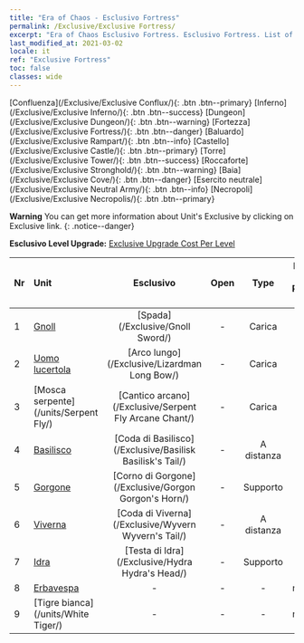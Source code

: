 ```yaml
---
title: "Era of Chaos - Esclusivo Fortress"
permalink: /Exclusive/Exclusive Fortress/
excerpt: "Era of Chaos Esclusivo Fortress. Esclusivo Fortress. List of Esclusivo Fortress in Era of Chaos"
last_modified_at: 2021-03-02
locale: it
ref: "Exclusive Fortress"
toc: false
classes: wide
---
```

 [Confluenza](/Exclusive/Exclusive Conflux/){: .btn .btn--primary} [Inferno](/Exclusive/Exclusive Inferno/){: .btn .btn--success} [Dungeon](/Exclusive/Exclusive Dungeon/){: .btn .btn--warning} [Fortezza](/Exclusive/Exclusive Fortress/){: .btn .btn--danger} [Baluardo](/Exclusive/Exclusive Rampart/){: .btn .btn--info} [Castello](/Exclusive/Exclusive Castle/){: .btn .btn--primary} [Torre](/Exclusive/Exclusive Tower/){: .btn .btn--success} [Roccaforte](/Exclusive/Exclusive Stronghold/){: .btn .btn--warning} [Baia](/Exclusive/Exclusive Cove/){: .btn .btn--danger} [Esercito neutrale](/Exclusive/Exclusive Neutral Army/){: .btn .btn--info} [Necropoli](/Exclusive/Exclusive Necropolis/){: .btn .btn--primary} 

**Warning** You can get more information about Unit's Exclusive by clicking on Exclusive link. 
{: .notice--danger}

 **Esclusivo Level Upgrade:** [Exclusive Upgrade Cost Per Level](/Exclusive/ExclusiveUpgradeCostPerLevel/)

  | Nr |         Unit        | Esclusivo | Open  |    Type   |  Item to Rank UP      |  Skin   |
  |:---|:--------------------|:-------------:|:-----:|:---------:|:---------------------:|:-------:|
  | 1  | [Gnoll](/units/Gnoll/) | [Spada](/Exclusive/Gnoll Sword/) | - | Carica | - | - |
  | 2  | [Uomo lucertola](/units/Lizardman/) | [Arco lungo](/Exclusive/Lizardman Long Bow/) | - | Carica | - | - |
  | 3  | [Mosca serpente](/units/Serpent Fly/) | [Cantico arcano](/Exclusive/Serpent Fly Arcane Chant/) | - | Carica | - | - |
  | 4  | [Basilisco](/units/Basilisk/) | [Coda di Basilisco](/Exclusive/Basilisk Basilisk's Tail/) | - | A distanza | - | - |
  | 5  | [Gorgone](/units/Gorgon/) | [Corno di Gorgone](/Exclusive/Gorgon Gorgon's Horn/) | - | Supporto | - | - |
  | 6  | [Viverna](/units/Wyvern/) | [Coda di Viverna](/Exclusive/Wyvern Wyvern's Tail/) | - | A distanza | - | - |
  | 7  | [Idra](/units/Hydra/) | [Testa di Idra](/Exclusive/Hydra Hydra's Head/) | - | Supporto | - | - |
  | 8  | [Erbavespa](/units/Waspwort/) | - | - | - | none | none |
  | 9  | [Tigre bianca](/units/White Tiger/) | - | - | - | none | none |
